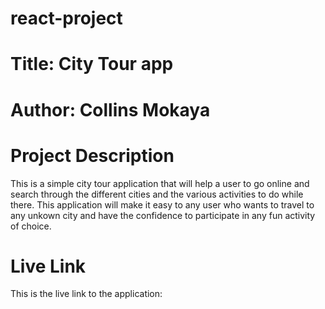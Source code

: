 # react-project

# Title: City Tour app

# Author: Collins Mokaya


# Project Description
 This is a simple city tour application that will help a user to go online and search through the different cities and the various activities to do while there. This application will make it easy to any user who wants to travel to any unkown city and have the confidence to participate in any fun activity of choice.

 # Live Link
 This is the live link to the application: 
